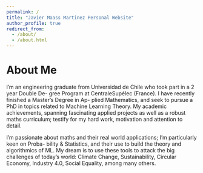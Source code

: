 ```yaml
---
permalink: /
title: "Javier Maass Martinez Personal Website"
author_profile: true
redirect_from: 
  - /about/
  - /about.html
---
```


# About Me
I’m an engineering graduate from Universidad de Chile who took part in a 2 year Double De-
gree Program at CentraleSupélec (France). I have recently finished a Master’s Degree in Ap-
plied Mathematics, and seek to pursue a PhD in topics related to Machine Learning Theory.
My academic achievements, spanning fascinating applied projects as well as a robust maths
curriculum; testify for my hard work, motivation and attention to detail.

I’m passionate about maths and their real world applications; I’m particularly keen on Proba-
bility & Statistics, and their use to build the theory and algorithmics of ML. My dream is to
use these tools to attack the big challenges of today’s world: Climate Change, Sustainability,
Circular Economy, Industry 4.0, Social Equality, among many others.